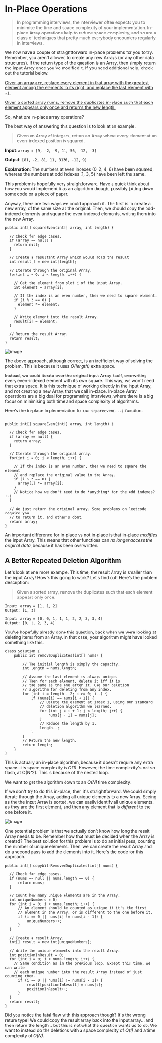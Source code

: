 # In-Place Operations
> In programming interviews, the interviewer often expects you to minimise the time and space complexity of your implementation. In-place Array operations help to reduce space complexity, and so are a class of techniques that pretty much everybody encounters regularly in interviews.

We now have a couple of straightforward in-place problems for you to try. Remember, you aren't allowed to create any new Arrays (or any other data structures). If the return type of the question is an Array, then simply return the input Array once you've modified it. If you need additional help, check out the tutorial below.

[Given an array ```arr```, replace every element in that array with the greatest element among the elements to its right, and replace the last element with ```-1```.](https://github.com/keldavis/Java-Practice/tree/master/Google%20Interview%20Prep/Data%20Structures/arrays/5.%20In-Place%20Operations/Replace%20Elements%20with%20Greatest%20Element%20on%20Right%20Side)

[Given a sorted array nums, remove the duplicates in-place such that each element appears only once and returns the new length.](https://github.com/keldavis/Java-Practice/tree/master/Google%20Interview%20Prep/Data%20Structures/arrays/5.%20In-Place%20Operations/Remove%20Duplicates%20from%20Sorted%20Array)

So, what *are* in-place array operations?

The best way of answering this question is to look at an example.
> Given an Array of integers, return an Array where every element at an even-indexed position is squared.

**Input**: ```array = [9, -2, -9, 11, 56, -12, -3]```

**Output**: ```[81, -2, 81, 11, 3136, -12, 9]```

**Explanation**: The numbers at even indexes (0, 2, 4, 6) have been squared, whereas the numbers at odd indexes (1, 3, 5) have been left the same.

This problem is hopefully very straightforward. Have a quick think about how you would implement it as an algorithm though, possibly jotting down some code on a piece of paper.

Anyway, there are two ways we could approach it. The first is to create a new Array, of the same size as the original. Then, we should copy the odd-indexed elements and square the even-indexed elements, writing them into the new Array.

```
public int[] squareEven(int[] array, int length) {

  // Check for edge cases.
  if (array == null) {
    return null;
  }

  // Create a resultant Array which would hold the result.
  int result[] = new int[length];

  // Iterate through the original Array.
  for(int i = 0; i < length; i++) {

    // Get the element from slot i of the input Array.
    int element = array[i];

    // If the index is an even number, then we need to square element.
    if (i % 2 == 0) {
      element *= element;
    }

    // Write element into the result Array.
    result[i] = element;
  }

  // Return the result Array.
  return result;
}
```

![image](https://user-images.githubusercontent.com/19383145/119929282-35bd8f80-bf4b-11eb-913a-40107b4aafca.png)

The above approach, although correct, is an inefficient way of solving the problem. This is because it uses *O(length)* extra space.

Instead, we could iterate over the original input Array itself, overwriting every even-indexed element with its own square. This way, we won't need that extra space. It is this technique of working directly in the input Array, and not creating a new Array, that we call in-place. In-place Array operations are a big deal for programming interviews, where there is a big focus on minimising both time and space complexity of algorithms.

Here's the in-place implementation for our ```squareEven(...)``` function.

```

public int[] squareEven(int[] array, int length) {

  // Check for edge cases.
  if (array == null) {
    return array;
  }

  // Iterate through the original array.
  for(int i = 0; i < length; i++) {

    // If the index is an even number, then we need to square the element
    // and replace the original value in the Array.
    if (i % 2 == 0) {
      array[i] *= array[i];
    }
    // Notice how we don't need to do *anything* for the odd indexes? :-)
  }

  // We just return the original array. Some problems on leetcode require you
  // to return it, and other's dont.
  return array;
}
```

An important difference for in-place vs not in-place is that in-place *modifies* the input Array. This means that other functions can *no longer access the original data*, because it has been overwritten.

## A Better Repeated Deletion Algorithm

Let's look at one more example. This time, the result Array is smaller than the input Array! How's this going to work? Let's find out! Here's the problem description:
> Given a sorted array, remove the duplicates such that each element appears only once.

```
Input: array = [1, 1, 2]
Output: [1, 2]
```

```
Input: array = [0, 0, 1, 1, 1, 2, 2, 3, 3, 4]
Output: [0, 1, 2, 3, 4]
```

You've hopefully already done this question, back when we were looking at deleting items from an Array. In that case, your algorithm might have looked something like this.

```
class Solution {
    public int removeDuplicates(int[] nums) {
        
        // The initial length is simply the capacity.
        int length = nums.length;
        
        // Assume the last element is always unique.
        // Then for each element, delete it iff it is
        // the same as the one after it. Use our deletion
        // algorithm for deleting from any index.
        for (int i = length - 2; i >= 0; i--) {
            if (nums[i] == nums[i + 1]) {
                // Delete the element at index i, using our standard
                // deletion algorithm we learned.
                for (int j = i + 1; j < length; j++) {
                    nums[j - 1] = nums[j];
                }
                // Reduce the length by 1.
                length--;
            }
        }
        // Return the new length.
        return length;
    }
}
```

This is actually an in-place algorithm, because it doesn't require any extra space—its space complexity is *O(1)*. However, the time complexity's not so flash, at O(N^2). This is because of the nested loop.

We want to get the algorithm down to an *O(N)* time complexity.

If we don't try to do this in-place, then it's straightforward. We could simply iterate through the Array, adding all unique elements to a new Array. Seeing as the the input Array is sorted, we can easily identify all unique elements, as they are the first element, and then any element that is *different* to the one before it.

![image](https://user-images.githubusercontent.com/19383145/119930711-f2185500-bf4d-11eb-8c95-888d696fd41d.png)

One potential problem is that we actually don't know how long the result Array needs to be. Remember how that must be decided when the Array is created? The best solution for this problem is to do an initial pass, counting the number of unique elements. Then, we can create the result Array and do a second pass to add the elements into it. Here's the code for this approach.

```
public int[] copyWithRemovedDuplicates(int[] nums) {
        
  // Check for edge cases.
  if (nums == null || nums.length == 0) {
      return nums;
  }

  // Count how many unique elements are in the Array.
  int uniqueNumbers = 0;
  for (int i = 0; i < nums.length; i++) {
      // An element should be counted as unique if it's the first
      // element in the Array, or is different to the one before it.
      if (i == 0 || nums[i] != nums[i - 1]) {
          uniqueNumbers++;
      }
  }

  // Create a result Array.
  int[] result = new int[uniqueNumbers];

  // Write the unique elements into the result Array.
  int positionInResult = 0;
  for (int i = 0; i < nums.length; i++) {
    // Same condition as in the previous loop. Except this time, we can write
    // each unique number into the result Array instead of just counting them.
      if (i == 0 || nums[i] != nums[i - 1]) {
          result[positionInResult] = nums[i];
          positionInResult++;
      }
  }
  return result;
}
```

Did you notice the fatal flaw with this approach though? It's the wrong return type! We could copy the result array back into the input array... and then return the length... but this is not what the question wants us to do. We want to instead do the deletions with a space complexity of *O(1)* and a time complexity of *O(N)*.

